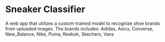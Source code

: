 # Sneaker Classifier
A web app that utilizes a custom-trained model to recognize shoe brands from uploaded images.
The brands includes: Adidas, Asics, Converse, New_Balance, Nike, Puma, Reebok, Skechers, Vans
